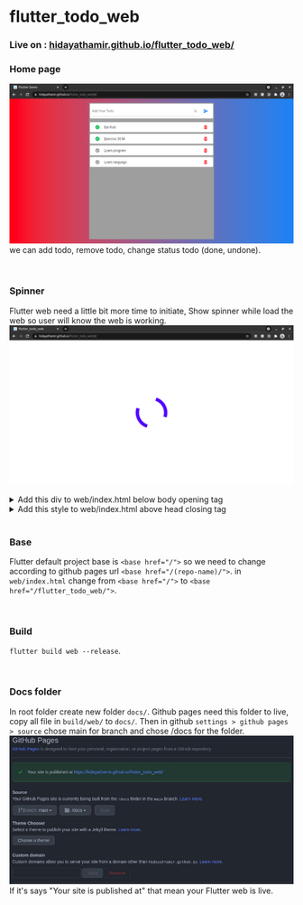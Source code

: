 # flutter_todo_web

### Live on : [hidayathamir.github.io/flutter_todo_web/](https://hidayathamir.github.io/flutter_todo_web/)

### **Home page**
![](README_assets/homepage.png)
we can add todo, remove todo, change status todo (done, undone).

<br>

### **Spinner**
Flutter web need a little bit more time to initiate, Show spinner while load the web so user will know the web is working.
![](README_assets/spinner.png)


<details>
  <summary>Add this div to web/index.html below body opening tag</summary>
  
  ```
  <div class="loading">
    <div class="loader"></div>
  </div>
  ```
</details>

<details>
  <summary>Add this style to web/index.html above head closing tag</summary>

  ```
  <!-- spinner when init web -->
  <style>
    .loading {
      display: flex;
      justify-content: center;
      align-items: center;
      margin: 0;
      position: absolute;
      top: 50%;
      left: 50%;
      -ms-transform: translate(-50%, -50%);
      transform: translate(-50%, -50%);
    }
    
    .loader {
      border: 16px solid #f3f3f3;
      border-radius: 50%;
      border: 15px solid ;
      border-top: 16px solid blue;
      border-right: 16px solid white;
      border-bottom: 16px solid blue;
      border-left: 16px solid white;
      width: 120px;
      height: 120px;
      -webkit-animation: spin 2s linear infinite;
      animation: spin 2s linear infinite;
    }
    
    @-webkit-keyframes spin {
      0% {
        -webkit-transform: rotate(0deg);
      }
      100% {
        -webkit-transform: rotate(360deg);
      }
    }
    
    @keyframes spin {
      0% {
        transform: rotate(0deg);
      }
      100% {
        transform: rotate(360deg);
      }
    }
  </style>
  ```
</details>

<br>

### **Base**
Flutter default project base is `<base href="/">` so we need to change according to github pages url `<base href="/(repo-name)/">`. in `web/index.html` change from `<base href="/">` to `<base href="/flutter_todo_web/">`.

<br>

### **Build**
`flutter build web --release`.

<br>

### **Docs folder**
In root folder create new folder `docs/`. Github pages need this folder to live, copy all file in `build/web/` to `docs/`. Then in github `settings > github pages > source` chose main for branch and chose /docs for the folder.
![](README_assets/github_pages.jpeg)
If it's says "Your site is published at" that mean your Flutter web is live.